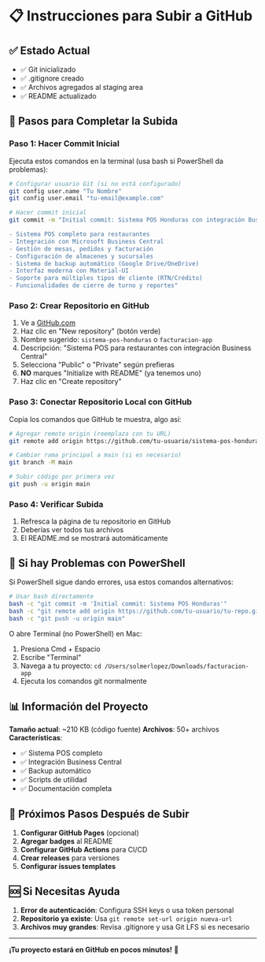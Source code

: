 # 📋 Instrucciones para Subir a GitHub

## ✅ Estado Actual
- ✅ Git inicializado
- ✅ .gitignore creado
- ✅ Archivos agregados al staging area
- ✅ README actualizado

## 🚀 Pasos para Completar la Subida

### Paso 1: Hacer Commit Inicial
Ejecuta estos comandos en la terminal (usa bash si PowerShell da problemas):

```bash
# Configurar usuario Git (si no está configurado)
git config user.name "Tu Nombre"
git config user.email "tu-email@example.com"

# Hacer commit inicial
git commit -m "Initial commit: Sistema POS Honduras con integración Business Central

- Sistema POS completo para restaurantes
- Integración con Microsoft Business Central  
- Gestión de mesas, pedidos y facturación
- Configuración de almacenes y sucursales
- Sistema de backup automático (Google Drive/OneDrive)
- Interfaz moderna con Material-UI
- Soporte para múltiples tipos de cliente (RTN/Crédito)
- Funcionalidades de cierre de turno y reportes"
```

### Paso 2: Crear Repositorio en GitHub
1. Ve a [GitHub.com](https://github.com)
2. Haz clic en "New repository" (botón verde)
3. Nombre sugerido: `sistema-pos-honduras` o `facturacion-app`
4. Descripción: "Sistema POS para restaurantes con integración Business Central"
5. Selecciona "Public" o "Private" según prefieras
6. **NO** marques "Initialize with README" (ya tenemos uno)
7. Haz clic en "Create repository"

### Paso 3: Conectar Repositorio Local con GitHub
Copia los comandos que GitHub te muestra, algo así:

```bash
# Agregar remote origin (reemplaza con tu URL)
git remote add origin https://github.com/tu-usuario/sistema-pos-honduras.git

# Cambiar rama principal a main (si es necesario)
git branch -M main

# Subir código por primera vez
git push -u origin main
```

### Paso 4: Verificar Subida
1. Refresca la página de tu repositorio en GitHub
2. Deberías ver todos tus archivos
3. El README.md se mostrará automáticamente

## 🔧 Si hay Problemas con PowerShell

Si PowerShell sigue dando errores, usa estos comandos alternativos:

```bash
# Usar bash directamente
bash -c "git commit -m 'Initial commit: Sistema POS Honduras'"
bash -c "git remote add origin https://github.com/tu-usuario/tu-repo.git"
bash -c "git push -u origin main"
```

O abre Terminal (no PowerShell) en Mac:
1. Presiona Cmd + Espacio
2. Escribe "Terminal"
3. Navega a tu proyecto: `cd /Users/solmerlopez/Downloads/facturacion-app`
4. Ejecuta los comandos git normalmente

## 📊 Información del Proyecto

**Tamaño actual**: ~210 KB (código fuente)
**Archivos**: 50+ archivos
**Características**:
- ✅ Sistema POS completo
- ✅ Integración Business Central
- ✅ Backup automático
- ✅ Scripts de utilidad
- ✅ Documentación completa

## 🎯 Próximos Pasos Después de Subir

1. **Configurar GitHub Pages** (opcional)
2. **Agregar badges** al README
3. **Configurar GitHub Actions** para CI/CD
4. **Crear releases** para versiones
5. **Configurar issues templates**

## 🆘 Si Necesitas Ayuda

1. **Error de autenticación**: Configura SSH keys o usa token personal
2. **Repositorio ya existe**: Usa `git remote set-url origin nueva-url`
3. **Archivos muy grandes**: Revisa .gitignore y usa Git LFS si es necesario

---

**¡Tu proyecto estará en GitHub en pocos minutos!** 🚀 